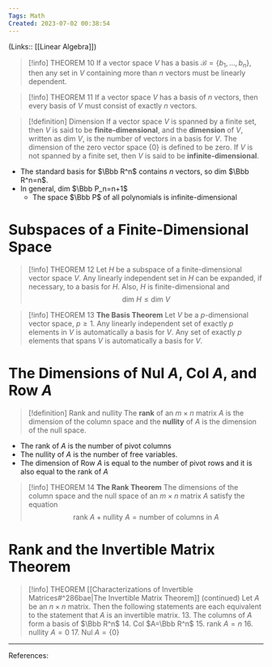 ```yaml
---
Tags: Math
Created: 2023-07-02 00:38:54
---
```

(Links:: [[Linear Algebra]])
> [!info] THEOREM 10
> If a vector space $V$ has a basis $\mathcal{B}=\{b_1,...,b_n\}$, then any set in $V$ containing more than $n$ vectors must be linearly dependent.

> [!info] THEOREM 11
> If a vector space $V$ has a basis of $n$ vectors, then every basis of $V$ must consist of exactly $n$ vectors.

> [!definition] Dimension
> If a vector space $V$ is spanned by a finite set, then $V$ is said to be **finite-dimensional**, and the **dimension** of $V$, written as dim $V$, is the number of vectors in a basis for $V$. The dimension of the zero vector space $\{0\}$ is defined to be zero. If $V$ is not spanned by a finite set, then $V$ is said to be **infinite-dimensional**.

- The standard basis for $\Bbb R^n$ contains $n$ vectors, so dim $\Bbb R^n=n$.
- In general, dim $\Bbb P_n=n+1$
	- The space $\Bbb P$ of all polynomials is infinite-dimensional
# Subspaces of a Finite-Dimensional Space
> [!info] THEOREM 12
> Let $H$ be a subspace of a finite-dimensional vector space $V$. Any linearly independent set in $H$ can be expanded, if necessary, to a basis for $H$. Also, $H$ is finite-dimensional and $$\text{dim }H\leq \text{dim }V$$

> [!info] THEOREM 13
> **The Basis Theorem**
> Let $V$ be a $p$-dimensional vector space, $p\geq 1$. Any linearly independent set of exactly $p$ elements in $V$ is automatically a basis for $V$. Any set of exactly $p$ elements that spans $V$ is automatically a basis for $V$.
# The Dimensions of Nul $A$, Col $A$, and Row $A$
> [!definition] Rank and nullity
> The **rank** of an $m\times n$ matrix $A$ is the dimension of the column space and the **nullity** of $A$ is the dimension of the null space.

- The rank of $A$ is the number of pivot columns
- The nullity of $A$ is the number of free variables.
- The dimension of Row $A$ is equal to the number of pivot rows and it is also equal to the rank of $A$

> [!info] THEOREM 14
> **The Rank Theorem**
> The dimensions of the column space and the null space of an $m\times n$ matrix $A$ satisfy the equation $$\text{rank }A+\text{nullity }A=\text{number of columns in }A$$

# Rank and the Invertible Matrix Theorem
> [!info] THEOREM
> [[Characterizations of Invertible Matrices#^286bae|The Invertible Matrix Theorem]] (continued)
> Let $A$ be an $n\times n$ matrix. Then the following statements are each equivalent to the statement that $A$ is an invertible matrix.
> 13. The columns of $A$ form a basis of $\Bbb R^n$
> 14. Col $A=\Bbb R^n$
> 15. rank $A=n$
> 16. nullity $A=0$
> 17. Nul $A=\{0\}$

---
References: